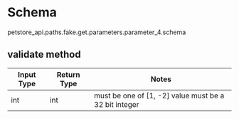 # Schema
petstore_api.paths.fake.get.parameters.parameter_4.schema

## validate method
Input Type | Return Type | Notes
------------ | ------------- | -------------
int | int | must be one of [1, -2] value must be a 32 bit integer
